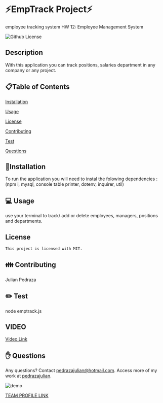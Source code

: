 # ⚡EmpTrack Project⚡
employee tracking system HW 12: Employee Management System

  ![Github License](https://img.shields.io/badge/license-MIT-blue.svg)
  

  ## Description
  With this application you can track positions, salaries department in any company or any project.
  
  <ur>
  
  ## 📋Table of Contents

  [Installation](#installation)

  [Usage](#usage)

  [License](#license)

  [Contributing](#contributing)

  [Test](#test)
  
  [Questions](#questions)

  
  ## 💾Installation  
  To run the application you will need to instal the folowing dependencies :(npm i, mysql, console table printer, dotenv, inquirer, util)

  <ur>

  ## 💻 Usage  
  use your terminal to track/ add or delete employees, managers, positions and departments.

  ## License 
    This project is licensed with MIT.

  <ur>

  ## 👪 Contributing  
  Julian Pedraza
  
  <ur>

  ## ✏️ Test
  node emptrack.js
  <ur>
  
 ## VIDEO 
  
  [Video Link](https://drive.google.com/file/d/1WN455SV3qYWrClW3syn4TsdBOQu4T0Ic/view?usp=sharing)

  ## ✋ Questions 
  Any questions? Contact pedrazajulian@hotmail.com. Access more of my work at [pedrazajulian](https://github.com/pedrazajulian/Team_profile_gen).

  ![demo](https://media.giphy.com/media/av4FTQT6sTgSAxmzan/giphy.gif)

  [TEAM PROFILE LINK](https://pedrazajulian.github.io/Team_profile_gen/)
